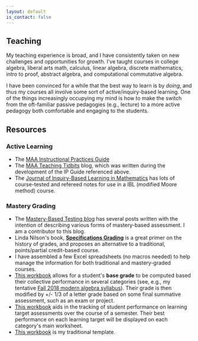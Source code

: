 ```yaml
---
layout: default
is_contact: false
---
```


## Teaching

My teaching experience is broad, and I have consistently taken on new challenges and opportunities for growth. I've taught courses in college algebra, liberal arts math, calculus, linear algebra, discrete mathematics, intro to proof, abstract algebra, and computational commutative algebra.

I have been convinced for a while that the best way to learn is by _doing_, and thus my courses all involve some sort of active/inquiry-based learning. One of the things increasingly occupying my mind is how to make the switch from the oft-familiar passive pedagogies (e.g., lecture) to a more active pedagogy both comfortable and engaging to the students. 

## Resources

### Active Learning

* The [MAA Instructional Practices Guide](https://www.maa.org/programs-and-communities/curriculum%20resources/instructional-practices-guide)
* The [MAA Teaching Tidbits](http://maateachingtidbits.blogspot.com) blog, which was written during the development of the IP Guide referenced above.
* The [Journal of Inquiry-Based Learning in Mathematics](http://www.jiblm.org) has lots of course-tested and refereed notes for use in a IBL (modified Moore method) course.

### Mastery Grading

* The [Mastery-Based Testing blog](http://mbtmath.wordpress.com) has several posts written with the intention of describing various forms of mastery-based assessment. I am a contributor to this blog.
* Linda Nilson's book, [**Specifications Grading**](http://a.co/hZU2hy6) is a great primer on the history of grades, and proposes an alternative to a traditional, points/partial credit-based course.
* I have assembled a few Excel spreadsheets (no macros needed) to help manage the information for both traditional and mastery-graded courses.
 * [This workbook](Base_Grade_and_Modifier.xlsx) allows for a student's **base grade** to be computed based their collective performance in several categories (see, e.g., my tentative [Fall 2018 modern algebra syllabus](Math304_01Syllabus2018F.pdf)). Their grade is then modified by +/- 1/3 of a letter grade based on some final summative assessment, such as an exam or project.
 * [This workbook](MasteryExamTracking.xlsx) aids in the tracking of student performance on learning target assessments over the course of a semester. Their best performance on each learning target will be displayed on each category's main worksheet.
 * [This workbook](TraditionalGradebookTemplate.xlsx) is my traditional template.